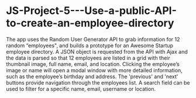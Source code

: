 # JS-Project-5---Use-a-public-API-to-create-an-employee-directory

The app uses the Random User Generator API to grab information for 12 random “employees", and builds a prototype for an Awesome Startup employee directory.
A JSON object is requested from the API with Ajax and the data is parsed so that 12 employees are listed in a grid with their thumbnail image, full name, email, and location. Clicking the employee’s image or name will open a modal window with more detailed information, such as the employee’s birthday and address. The 'previous' and 'next' buttons provide navigation through the employees list. A search field can be used to filter for a specific name, email, username or location.
